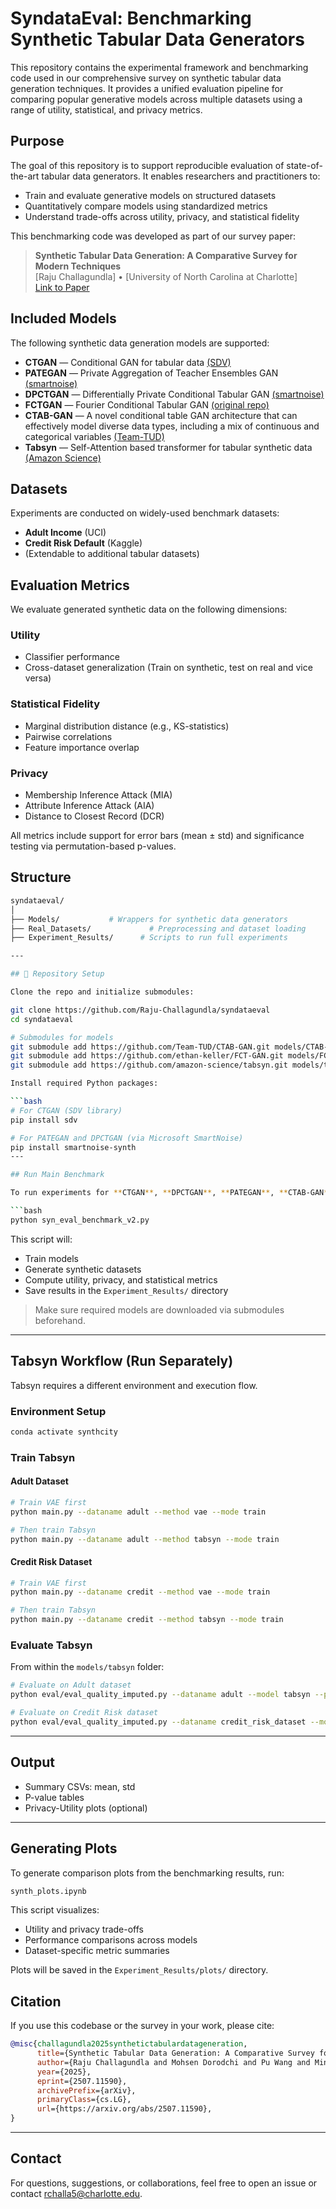 # SyndataEval: Benchmarking Synthetic Tabular Data Generators

This repository contains the experimental framework and benchmarking code used in our comprehensive survey on synthetic tabular data generation techniques. It provides a unified evaluation pipeline for comparing popular generative models across multiple datasets using a range of utility, statistical, and privacy metrics.

## Purpose

The goal of this repository is to support reproducible evaluation of state-of-the-art tabular data generators. It enables researchers and practitioners to:
- Train and evaluate generative models on structured datasets
- Quantitatively compare models using standardized metrics
- Understand trade-offs across utility, privacy, and statistical fidelity

This benchmarking code was developed as part of our survey paper:

> **Synthetic Tabular Data Generation: A Comparative Survey for Modern Techniques**  
> [Raju Challagundla] • [University of North Carolina at Charlotte]  
> [Link to Paper](https://www.arxiv.org/abs/2507.11590)

## Included Models

The following synthetic data generation models are supported:

- **CTGAN** — Conditional GAN for tabular data [(SDV)](https://github.com/sdv-dev/CTGAN)
- **PATEGAN** — Private Aggregation of Teacher Ensembles GAN [(smartnoise)](https://github.com/opendp/smartnoise-sdk)
- **DPCTGAN** — Differentially Private Conditional Tabular GAN [(smartnoise)](https://github.com/opendp/smartnoise-sdk)
- **FCTGAN** — Fourier Conditional Tabular GAN [(original repo)](https://github.com/ethan-keller/FCT-GAN)
- **CTAB-GAN** — A novel conditional table GAN architecture that can effectively model diverse data types, including a mix of continuous and categorical variables [(Team-TUD)](https://github.com/Team-TUD/CTAB-GAN.git)
- **Tabsyn** — Self-Attention based transformer for tabular synthetic data [(Amazon Science)](https://github.com/amazon-science/tabsyn)


## Datasets

Experiments are conducted on widely-used benchmark datasets:
- **Adult Income** (UCI)
- **Credit Risk Default** (Kaggle)
- (Extendable to additional tabular datasets)

## Evaluation Metrics

We evaluate generated synthetic data on the following dimensions:

### Utility
- Classifier performance 
- Cross-dataset generalization (Train on synthetic, test on real and vice versa)

### Statistical Fidelity
- Marginal distribution distance (e.g., KS-statistics)
- Pairwise correlations
- Feature importance overlap

### Privacy
- Membership Inference Attack (MIA)
- Attribute Inference Attack (AIA)
- Distance to Closest Record (DCR)

All metrics include support for error bars (mean ± std) and significance testing via permutation-based p-values.

## Structure

```bash
syndataeval/
│
├── Models/           # Wrappers for synthetic data generators
├── Real_Datasets/             # Preprocessing and dataset loading
├── Experiment_Results/      # Scripts to run full experiments

---

## 📁 Repository Setup

Clone the repo and initialize submodules:

git clone https://github.com/Raju-Challagundla/syndataeval
cd syndataeval

# Submodules for models
git submodule add https://github.com/Team-TUD/CTAB-GAN.git models/CTAB-GAN
git submodule add https://github.com/ethan-keller/FCT-GAN.git models/FCT-GAN-main
git submodule add https://github.com/amazon-science/tabsyn.git models/tabsyn

Install required Python packages:

```bash
# For CTGAN (SDV library)
pip install sdv

# For PATEGAN and DPCTGAN (via Microsoft SmartNoise)
pip install smartnoise-synth
---

## Run Main Benchmark

To run experiments for **CTGAN**, **DPCTGAN**, **PATEGAN**, **CTAB-GAN**, and **FCT-GAN**, use:

```bash
python syn_eval_benchmark_v2.py
```

This script will:
- Train models
- Generate synthetic datasets
- Compute utility, privacy, and statistical metrics
- Save results in the `Experiment_Results/` directory

> Make sure required models are downloaded via submodules beforehand.

---

## Tabsyn Workflow (Run Separately)

Tabsyn requires a different environment and execution flow.

### Environment Setup

```bash
conda activate synthcity
```

### Train Tabsyn

#### Adult Dataset

```bash
# Train VAE first
python main.py --dataname adult --method vae --mode train

# Then train Tabsyn
python main.py --dataname adult --method tabsyn --mode train
```

#### Credit Risk Dataset

```bash
# Train VAE first
python main.py --dataname credit --method vae --mode train

# Then train Tabsyn
python main.py --dataname credit --method tabsyn --mode train
```

### Evaluate Tabsyn

From within the `models/tabsyn` folder:

```bash
# Evaluate on Adult dataset
python eval/eval_quality_imputed.py --dataname adult --model tabsyn --path synthetic/adult/tabsyn.csv

# Evaluate on Credit Risk dataset
python eval/eval_quality_imputed.py --dataname credit_risk_dataset --model tabsyn --path synthetic/credit_risk_dataset/tabsyn.csv
```

---

## Output

- Summary CSVs: mean, std
- P-value tables
- Privacy-Utility plots (optional)

---
## Generating Plots

To generate comparison plots from the benchmarking results, run:

```bash
synth_plots.ipynb
```

This script visualizes:
- Utility and privacy trade-offs
- Performance comparisons across models
- Dataset-specific metric summaries

Plots will be saved in the `Experiment_Results/plots/` directory.

## Citation

If you use this codebase or the survey in your work, please cite:

```bibtex
@misc{challagundla2025synthetictabulardatageneration,
      title={Synthetic Tabular Data Generation: A Comparative Survey for Modern Techniques}, 
      author={Raju Challagundla and Mohsen Dorodchi and Pu Wang and Minwoo Lee},
      year={2025},
      eprint={2507.11590},
      archivePrefix={arXiv},
      primaryClass={cs.LG},
      url={https://arxiv.org/abs/2507.11590}, 
}
```

---

## Contact

For questions, suggestions, or collaborations, feel free to open an issue or contact [rchalla5@charlotte.edu](mailto:rchalla5@charlotte.edu).